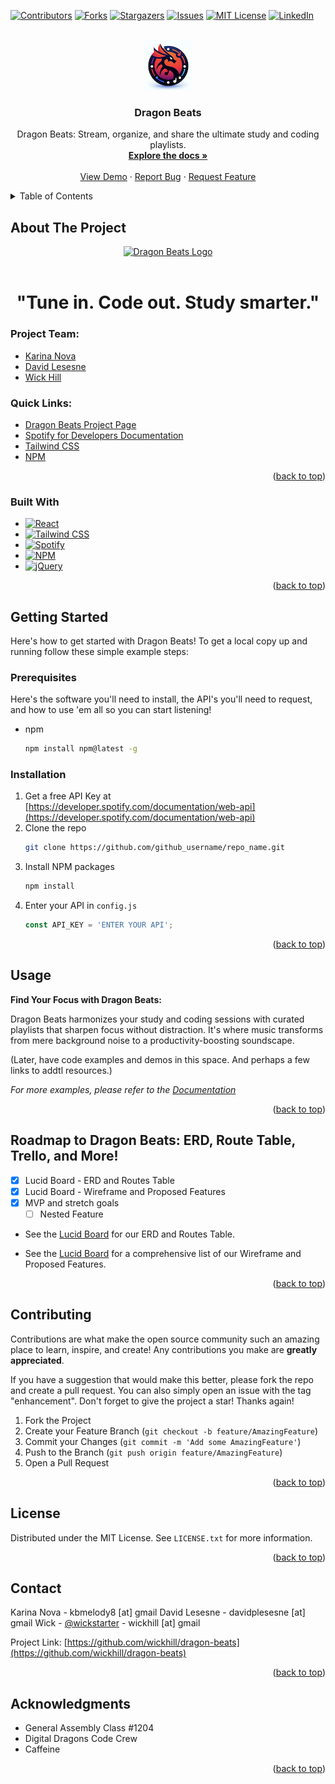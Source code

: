 <div id="top"></div>
<!--
*** Thanks for checking out the Best-README-Template. If you have a suggestion
*** that would make this better, please fork the repo and create a pull request
*** or simply open an issue with the tag "enhancement".
*** Don't forget to give the project a star!
*** Thanks again! Now go create something AMAZING! :D
-->



<!-- PROJECT SHIELDS -->
<!--
*** I'm using markdown "reference style" links for readability.
*** Reference links are enclosed in brackets [ ] instead of parentheses ( ).
*** See the bottom of this document for the declaration of the reference variables
*** for contributors-url, forks-url, etc. This is an optional, concise syntax you may use.
*** https://www.markdownguide.org/basic-syntax/#reference-style-links
-->
[![Contributors][contributors-shield]][contributors-url]
[![Forks][forks-shield]][forks-url]
[![Stargazers][stars-shield]][stars-url]
[![Issues][issues-shield]][issues-url]
[![MIT License][license-shield]][license-url]
[![LinkedIn][linkedin-shield]][linkedin-url]



<!-- PROJECT LOGO -->
<br />
<div align="center">
  <a href="https://github.com/wickhill/dragon-beats">
    <img src="dragon-beats-icon.png" alt="Icon" width="80" height="80">
  </a>

<h3 align="center">Dragon Beats</h3>

  <p align="center">
    Dragon Beats: Stream, organize, and share the ultimate study and coding playlists.
    <br />
    <a href="https://github.com/wickhill/dragon-beats"><strong>Explore the docs »</strong></a>
    <br />
    <br />
    <a href="https://github.com/wickhill/dragon-beats">View Demo</a>
    ·
    <a href="https://github.com/wickhill/dragon-beats/issues">Report Bug</a>
    ·
    <a href="https://github.com/wickhill/dragon-beats/issues">Request Feature</a>
  </p>
</div>



<!-- TABLE OF CONTENTS -->
<details>
  <summary>Table of Contents</summary>
  <ol>
    <li>
      <a href="#about-the-project">About The Project</a>
      <ul>
        <li><a href="#built-with">Built With</a></li>
      </ul>
    </li>
    <li>
      <a href="#getting-started">Getting Started</a>
      <ul>
        <li><a href="#prerequisites">Prerequisites</a></li>
        <li><a href="#installation">Installation</a></li>
      </ul>
    </li>
    <li><a href="#usage">Usage</a></li>
    <li><a href="#roadmap">Roadmap to Dragon Beats: ERD, Route Table, Trello, and More!</a></li>
    <li><a href="#contributing">Contributing</a></li>
    <li><a href="#license">License</a></li>
    <li><a href="#contact">Contact</a></li>
    <li><a href="#acknowledgments">Acknowledgments</a></li>
  </ol>
</details>



<!-- ABOUT THE PROJECT -->
## About The Project

<div align="center">
  <a href="https://github.com/wickhill/dragon-beats">
    <img src="https://i.imgur.com/fiYBLdP.jpg" alt="Dragon Beats Logo" width="800" height="800">
  </a>
</div>

<br>

<h1 align="center">"Tune in. Code out. Study smarter."</h1>

### Project Team:
- [Karina Nova](https://github.com/kbmelody8)
- [David Lesesne](https://github.com/dlesesne23)
- [Wick Hill](https://github.com/wickhill)

### Quick Links:
- [Dragon Beats Project Page](https://github.com/wickhill/dragon-beats)
- [Spotify for Developers Documentation](https://developer.spotify.com/documentation/web-api)
- [Tailwind CSS](https://tailwindcss.com)
- [NPM](https://www.npmjs.com)


<p align="right">(<a href="#top">back to top</a>)</p>


### Built With

* [![React][React.js]][React-url]
* [![Tailwind CSS][Tailwind.js]][Tailwind-url]
* [![Spotify][Spotify.js]][Spotify-url]
* [![NPM][NPM.js]][NPM-url]
* [![jQuery][jQuery.js]][jQuery-url]


<p align="right">(<a href="#top">back to top</a>)</p>



<!-- GETTING STARTED -->
## Getting Started

Here's how to get started with Dragon Beats!
To get a local copy up and running follow these simple example steps:

### Prerequisites

Here's the software you'll need to install, the API's you'll need to request, and how to use 'em all so you can start listening!
* npm
  ```sh
  npm install npm@latest -g
  ```

### Installation

1. Get a free API Key at [https://developer.spotify.com/documentation/web-api](https://developer.spotify.com/documentation/web-api)
2. Clone the repo
   ```sh
   git clone https://github.com/github_username/repo_name.git
   ```
3. Install NPM packages
   ```sh
   npm install
   ```
4. Enter your API in `config.js`
   ```js
   const API_KEY = 'ENTER YOUR API';
   ```

<p align="right">(<a href="#top">back to top</a>)</p>



<!-- USAGE EXAMPLES -->
## Usage

<span style="font-weight: bold">Find Your Focus with Dragon Beats:</span>

Dragon Beats harmonizes your study and coding sessions with curated playlists that sharpen focus without distraction. It's where music transforms from mere background noise to a productivity-boosting soundscape.

(Later, have code examples and demos in this space. And perhaps a few links to addtl resources.)

_For more examples, please refer to the [Documentation](https://developer.spotify.com/documentation/web-api)_

<p align="right">(<a href="#top">back to top</a>)</p>



<!-- ROADMAP to Dragon Beats -->
## Roadmap to Dragon Beats: ERD, Route Table, Trello, and More!

- [x] Lucid Board - ERD and Routes Table
- [x] Lucid Board - Wireframe and Proposed Features
- [x] MVP and stretch goals
    - [ ] Nested Feature

* See the [Lucid Board](https://lucid.app/lucidchart/628ed53c-eba0-448e-b1db-7fe2a378ffec/edit?invitationId=inv_84059993-f9b4-4242-9ba8-44dfba3f4f0b&page=0_0#) for our ERD and Routes Table.

* See the [Lucid Board](https://lucid.app/lucidspark/659fecc1-5684-4de2-b60c-24e020f7b54e/edit?existing=1&docId=659fecc1-5684-4de2-b60c-24e020f7b54e&shared=true&page=0_0&invitationId=inv_dcd3f292-1910-46a0-8fc1-c5d88f6999a7#) for a comprehensive list of our Wireframe and Proposed Features.

<p align="right">(<a href="#top">back to top</a>)</p>



<!-- CONTRIBUTING -->
## Contributing

Contributions are what make the open source community such an amazing place to learn, inspire, and create! Any contributions you make are **greatly appreciated**.

If you have a suggestion that would make this better, please fork the repo and create a pull request. You can also simply open an issue with the tag "enhancement".
Don't forget to give the project a star! Thanks again!

1. Fork the Project
2. Create your Feature Branch (`git checkout -b feature/AmazingFeature`)
3. Commit your Changes (`git commit -m 'Add some AmazingFeature'`)
4. Push to the Branch (`git push origin feature/AmazingFeature`)
5. Open a Pull Request

<p align="right">(<a href="#top">back to top</a>)</p>



<!-- LICENSE -->
## License

Distributed under the MIT License. See `LICENSE.txt` for more information.

<p align="right">(<a href="#top">back to top</a>)</p>



<!-- CONTACT -->
## Contact

Karina Nova - kbmelody8 [at] gmail
David Lesesne - davidplesesne [at] gmail
Wick - [@wickstarter](https://twitter.com/wickstarter) - wickhill [at] gmail

Project Link: [https://github.com/wickhill/dragon-beats](https://github.com/wickhill/dragon-beats)

<p align="right">(<a href="#top">back to top</a>)</p>



<!-- ACKNOWLEDGMENTS -->
## Acknowledgments

* []() General Assembly Class #1204
* []() Digital Dragons Code Crew
* []() Caffeine

<p align="right">(<a href="#top">back to top</a>)</p>



<!-- MARKDOWN LINKS & IMAGES -->
<!-- https://www.markdownguide.org/basic-syntax/#reference-style-links -->
[contributors-shield]: https://img.shields.io/github/contributors/wickhill/dragon-beats.svg?style=for-the-badge
[contributors-url]: https://github.com/wickhill/dragon-beats/graphs/contributors

[forks-shield]: https://img.shields.io/github/forks/wickhill/dragon-beats.svg?style=for-the-badge
[forks-url]: https://github.com/wickhill/dragon-beats/network/members

[stars-shield]: https://img.shields.io/github/stars/wickhill/dragon-beats.svg?style=for-the-badge
[stars-url]: https://github.com/wickhill/dragon-beats/stargazers

[issues-shield]: https://img.shields.io/github/issues/wickhill/dragon-beats.svg?style=for-the-badge
[issues-url]: https://github.com/wickhill/dragon-beats/issues

[license-shield]: https://img.shields.io/github/license/wickhill/dragon-beats.svg?style=for-the-badge
[license-url]: https://github.com/wickhill/dragon-beats/blob/main/LICENSE

[linkedin-shield]: https://img.shields.io/badge/-LinkedIn-black.svg?style=for-the-badge&logo=linkedin&colorB=555
[linkedin-url]: https://linkedin.com/in/linkedin_username
[product-screenshot]: images/screenshot.png
[Next.js]: https://img.shields.io/badge/next.js-000000?style=for-the-badge&logo=nextdotjs&logoColor=white
[Next-url]: https://nextjs.org/
[React.js]: https://img.shields.io/badge/React-20232A?style=for-the-badge&logo=react&logoColor=61DAFB
[React-url]: https://reactjs.org/
[Vue.js]: https://img.shields.io/badge/Vue.js-35495E?style=for-the-badge&logo=vuedotjs&logoColor=4FC08D
[Vue-url]: https://vuejs.org/
[Angular.io]: https://img.shields.io/badge/Angular-DD0031?style=for-the-badge&logo=angular&logoColor=white
[Angular-url]: https://angular.io/
[Svelte.dev]: https://img.shields.io/badge/Svelte-4A4A55?style=for-the-badge&logo=svelte&logoColor=FF3E00
[Svelte-url]: https://svelte.dev/
[Laravel.com]: https://img.shields.io/badge/Laravel-FF2D20?style=for-the-badge&logo=laravel&logoColor=white
[Laravel-url]: https://laravel.com
[Bootstrap.com]: https://img.shields.io/badge/Bootstrap-563D7C?style=for-the-badge&logo=bootstrap&logoColor=white
[Bootstrap-url]: https://getbootstrap.com
[JQuery.com]: https://img.shields.io/badge/jQuery-0769AD?style=for-the-badge&logo=jquery&logoColor=white
[JQuery-url]: https://jquery.com 

[React.js]: https://img.shields.io/badge/React-20232A?style=for-the-badge&logo=react&logoColor=61DAFB "React Badge"
[React-url]: https://reactjs.org/

[Tailwind.js]: https://img.shields.io/badge/Tailwind_CSS-38B2AC?style=for-the-badge&logo=tailwind-css&logoColor=white "Tailwind CSS Badge"
[Tailwind-url]: https://tailwindcss.com/

[Spotify.js]: https://img.shields.io/badge/Spotify-1DB954?style=for-the-badge&logo=spotify&logoColor=white "Spotify Badge"
[Spotify-url]: https://developer.spotify.com/documentation/web-api/

[jQuery.js]: https://img.shields.io/badge/jQuery-0769AD?style=for-the-badge&logo=jquery&logoColor=white "jQuery Badge"
[jQuery-url]: https://jquery.com/

[NPM.js]: https://img.shields.io/badge/npm-%23000000.svg?style=for-the-badge&logo=npm&logoColor=white "NPM Badge"
[NPM-url]: https://www.npmjs.com/
